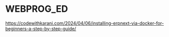 # WEBPROG_ED
https://codewithkarani.com/2024/04/06/installing-erpnext-via-docker-for-beginners-a-step-by-step-guide/
